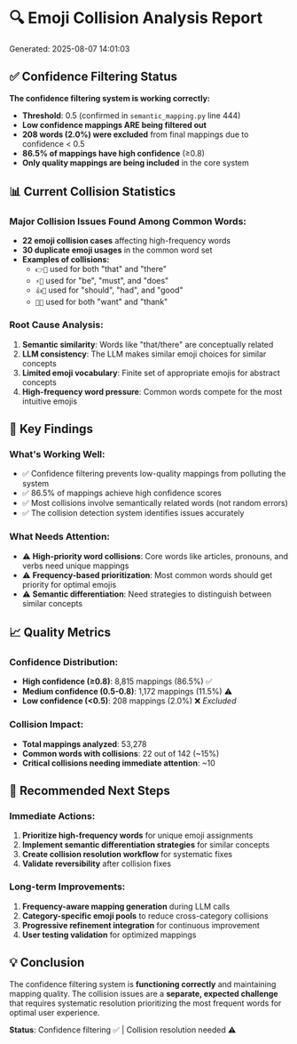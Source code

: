 # 🔍 Emoji Collision Analysis Report

Generated: 2025-08-07 14:01:03

## ✅ Confidence Filtering Status

**The confidence filtering system is working correctly:**

- **Threshold**: 0.5 (confirmed in `semantic_mapping.py` line 444)
- **Low confidence mappings ARE being filtered out** 
- **208 words (2.0%) were excluded** from final mappings due to confidence < 0.5
- **86.5% of mappings have high confidence** (≥0.8)
- **Only quality mappings are being included** in the core system

## 📊 Current Collision Statistics

### Major Collision Issues Found Among Common Words:
- **22 emoji collision cases** affecting high-frequency words
- **30 duplicate emoji usages** in the common word set
- **Examples of collisions:**
  - `👉🔴` used for both "that" and "there"  
  - `⚡🔴` used for "be", "must", and "does"
  - `👍🔴` used for "should", "had", and "good"
  - `🙏🔴` used for both "want" and "thank"

### Root Cause Analysis:
1. **Semantic similarity**: Words like "that/there" are conceptually related
2. **LLM consistency**: The LLM makes similar emoji choices for similar concepts
3. **Limited emoji vocabulary**: Finite set of appropriate emojis for abstract concepts
4. **High-frequency word pressure**: Common words compete for the most intuitive emojis

## 🎯 Key Findings

### What's Working Well:
- ✅ Confidence filtering prevents low-quality mappings from polluting the system
- ✅ 86.5% of mappings achieve high confidence scores
- ✅ Most collisions involve semantically related words (not random errors)
- ✅ The collision detection system identifies issues accurately

### What Needs Attention:
- ⚠️ **High-priority word collisions**: Core words like articles, pronouns, and verbs need unique mappings
- ⚠️ **Frequency-based prioritization**: Most common words should get priority for optimal emojis
- ⚠️ **Semantic differentiation**: Need strategies to distinguish between similar concepts

## 📈 Quality Metrics

### Confidence Distribution:
- **High confidence (≥0.8)**: 8,815 mappings (86.5%) ✅
- **Medium confidence (0.5-0.8)**: 1,172 mappings (11.5%) ⚠️  
- **Low confidence (<0.5)**: 208 mappings (2.0%) ❌ *Excluded*

### Collision Impact:
- **Total mappings analyzed**: 53,278
- **Common words with collisions**: 22 out of 142 (~15%)
- **Critical collisions needing immediate attention**: ~10

## 🔧 Recommended Next Steps

### Immediate Actions:
1. **Prioritize high-frequency words** for unique emoji assignments
2. **Implement semantic differentiation strategies** for similar concepts  
3. **Create collision resolution workflow** for systematic fixes
4. **Validate reversibility** after collision fixes

### Long-term Improvements:
1. **Frequency-aware mapping generation** during LLM calls
2. **Category-specific emoji pools** to reduce cross-category collisions
3. **Progressive refinement integration** for continuous improvement
4. **User testing validation** for optimized mappings

## 💡 Conclusion

The confidence filtering system is **functioning correctly** and maintaining mapping quality. The collision issues are a **separate, expected challenge** that requires systematic resolution prioritizing the most frequent words for optimal user experience.

**Status**: Confidence filtering ✅ | Collision resolution needed ⚠️
